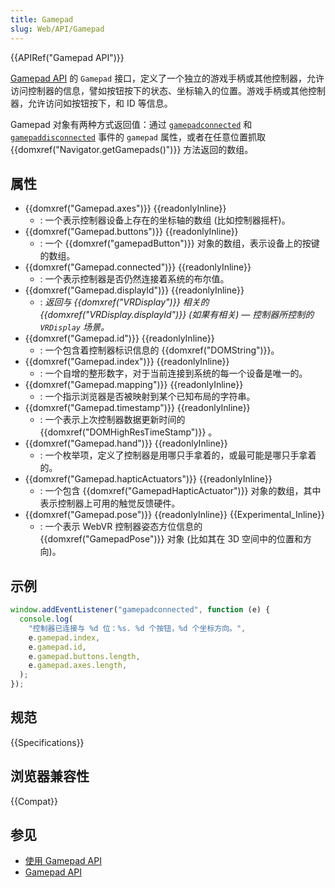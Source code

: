 ```yaml
---
title: Gamepad
slug: Web/API/Gamepad
---
```


{{APIRef("Gamepad API")}}

[Gamepad API](/zh-CN/docs/Web/API/Gamepad_API) 的 `Gamepad` 接口，定义了一个独立的游戏手柄或其他控制器，允许访问控制器的信息，譬如按钮按下的状态、坐标输入的位置。游戏手柄或其他控制器，允许访问如按钮按下，和 ID 等信息。

Gamepad 对象有两种方式返回值：通过 [`gamepadconnected`](/zh-CN/docs/Web/API/Window/gamepadconnected_event) 和 [`gamepaddisconnected`](/zh-CN/docs/Web/API/Window/gamepaddisconnected_event) 事件的 `gamepad` 属性，或者在任意位置抓取 {{domxref("Navigator.getGamepads()")}} 方法返回的数组。

## 属性

- {{domxref("Gamepad.axes")}} {{readonlyInline}}
  - : 一个表示控制器设备上存在的坐标轴的数组 (比如控制器摇杆)。
- {{domxref("Gamepad.buttons")}} {{readonlyInline}}
  - : 一个 {{domxref("gamepadButton")}} 对象的数组，表示设备上的按键的数组。
- {{domxref("Gamepad.connected")}} {{readonlyInline}}
  - : 一个表示控制器是否仍然连接着系统的布尔值。
- {{domxref("Gamepad.displayId")}} {{readonlyInline}}
  - : _返回与 {{domxref("VRDisplay")}} 相关的 {{domxref("VRDisplay.displayId")}} (如果有相关) — 控制器所控制的 `VRDisplay` 场景。_
- {{domxref("Gamepad.id")}} {{readonlyInline}}
  - : 一个包含着控制器标识信息的 {{domxref("DOMString")}}。
- {{domxref("Gamepad.index")}} {{readonlyInline}}
  - : 一个自增的整形数字，对于当前连接到系统的每一个设备是唯一的。
- {{domxref("Gamepad.mapping")}} {{readonlyInline}}
  - : 一个指示浏览器是否被映射到某个已知布局的字符串。
- {{domxref("Gamepad.timestamp")}} {{readonlyInline}}
  - : 一个表示上次控制器数据更新时间的 {{domxref("DOMHighResTimeStamp")}} 。
- {{domxref("Gamepad.hand")}} {{readonlyInline}}
  - : 一个枚举项，定义了控制器是用哪只手拿着的，或最可能是哪只手拿着的。
- {{domxref("Gamepad.hapticActuators")}} {{readonlyInline}}
  - : 一个包含 {{domxref("GamepadHapticActuator")}} 对象的数组，其中表示控制器上可用的触觉反馈硬件。
- {{domxref("Gamepad.pose")}} {{readonlyInline}} {{Experimental_Inline}}
  - : 一个表示 WebVR 控制器姿态方位信息的 {{domxref("GamepadPose")}} 对象 (比如其在 3D 空间中的位置和方向)。

## 示例

```js
window.addEventListener("gamepadconnected", function (e) {
  console.log(
    "控制器已连接与 %d 位：%s. %d 个按钮，%d 个坐标方向。",
    e.gamepad.index,
    e.gamepad.id,
    e.gamepad.buttons.length,
    e.gamepad.axes.length,
  );
});
```

## 规范

{{Specifications}}

## 浏览器兼容性

{{Compat}}

## 参见

- [使用 Gamepad API](/zh-CN/docs/Web/Guide/API/Gamepad)
- [Gamepad API](/zh-CN/docs/Web/API/Gamepad_API)
